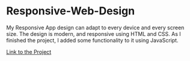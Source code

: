 # Responsive-Web-Design
My Responsive App design can adapt to every device and every screen size. The design is modern, and responsive using HTML and CSS. As I finished the project, I added some functionality to it using JavaScript.

[Link to the Project](https://responsive-web-design.johnnyt001.repl.co/)
 
